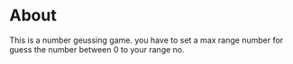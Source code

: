 # About

This is a number geussing game.
you have to set a max range number for guess the number between 0 to your range no. 
